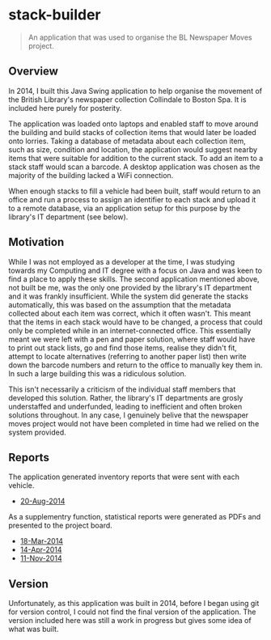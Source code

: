 # stack-builder

> An application that was used to organise the BL Newspaper Moves project.

## Overview

In 2014, I built this Java Swing application to help organise the movement of
the British Library's newspaper collection Collindale to Boston Spa. It is
included here purely for posterity.

The application was loaded onto laptops and enabled staff to move around the
building and build stacks of collection items that would later be loaded onto
lorries. Taking a database of metadata about each collection item, such as
size, condition and location, the application would suggest nearby items that
were suitable for addition to the current stack. To add an item to a stack
staff would scan a barcode. A desktop application was chosen as the majority
of the building lacked a WiFi connection.

When enough stacks to fill a vehicle had been built, staff would return to an
office and run a process to assign an identifier to each stack and upload it
to a remote database, via an application setup for this purpose by the
library's IT department (see below).

## Motivation

While I was not employed as a developer at the time, I was studying towards
my Computing and IT degree with a focus on Java and was keen to find a place
to apply these skills. The second application mentioned above, not built be me,
was the only one provided by the library's IT department and it was frankly
insufficient. While the system did generate the stacks automatically, this was
based on the assumption that the metadata collected about each item was
correct, which it often wasn't. This meant that the items in each stack would
have to be changed, a process that could only be completed while in an
internet-connected office. This essentially meant we were left with a pen and
paper solution, where staff would have to print out stack lists, go and find
those items, realise they didn't fit, attempt to locate alternatives (referring
to another paper list) then write down the barcode numbers and return to the
office to manually key them in. In such a large building this was a ridiculous
solution.

This isn't necessarily a criticism of the individual staff members that
developed this solution. Rather, the library's IT departments are grosly
understaffed and underfunded, leading to inefficient and often broken solutions
throughout. In any case, I genuinely belive that the newspaper moves project
would not have been completed in time had we relied on the system provided.

## Reports

The application generated inventory reports that were sent with each vehicle.

- [20-Aug-2014](reports/inventory-20-Aug-2014.pdf)

As a supplementry function, statistical reports were generated as PDFs and
presented to the project board.

- [18-Mar-2014](reports/stats-18-Mar-2014.pdf)
- [14-Apr-2014](reports/stats-14-Apr-2014.pdf)
- [11-Nov-2014](reports/stats-11-Nov-2014.pdf)

## Version

Unfortunately, as this application was built in 2014, before I began using git
for version control, I could not find the final version of the application.
The version included here was still a work in progress but gives some idea
of what was built.
